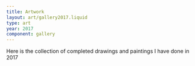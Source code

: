 ```yaml
---
title: Artwork
layout: art/gallery2017.liquid
type: art
year: 2017
component: gallery
---
```


Here is the collection of completed drawings and paintings I have done in 2017
